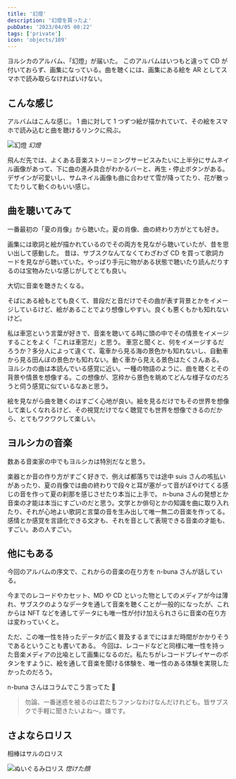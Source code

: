 ```yaml
---
title: '幻燈'
description: '幻燈を買ったよ'
pubDate: '2023/04/05 00:22'
tags: ['private']
icon: 'objects/109'
---
```


ヨルシカのアルバム、「幻燈」が届いた。
このアルバムはいつもと違って CD が付いておらず、画集になっている。曲を聴くには、画集にある絵を AR としてスマホで読み取らなければいけない。

## こんな感じ

アルバムはこんな感じ。
1 曲に対して 1 つずつ絵が描かれていて、その絵をスマホで読み込むと曲を聴けるリンクに飛ぶ。

![幻燈](https://images.site.yajihum.dev/images/2023/04/20230405/gentou.jpeg)
_幻燈_

飛んだ先では、よくある音楽ストリーミングサービスみたいに上半分にサムネイル画像があって、下に曲の進み具合がわかるバーと、再生・停止ボタンがある。
デザインが可愛いし、サムネイル画像も曲に合わせて雪が降ってたり、花が散ってたりして動くのもいい感じ。

## 曲を聴いてみて

一番最初の「夏の肖像」から聴いた。夏の肖像、曲の終わり方がとても好き。

画集には歌詞と絵が描かれているのでその両方を見ながら聴いていたが、昔を思い出して感動した。
昔は、サブスクなんてなくてわざわざ CD を買って歌詞カードを見ながら聴いていた。やっぱり手元に物がある状態で聴いたり読んだりするのは宝物みたいな感じがしてとても良い。

大切に音楽を聴きたくなる。

そばにある絵もとても良くて、普段だと音だけでその曲が表す背景とかをイメージしているけど、絵があることでより想像しやすい。良くも悪くもかも知れないけど。

私は車窓という言葉が好きで、音楽を聴いてる時に頭の中でその情景をイメージすることをよく「これは車窓だ」と思う。
車窓と聞くと、何をイメージするだろうか？多分人によって違くて、電車から見る海の景色かも知れないし、自動車から見る田んぼの景色かも知れない。動く車から見える景色はたくさんある。
ヨルシカの曲は本読んでいる感覚に近い。一種の物語のように、曲を聴くとその背景や情景を想像する。この想像が、窓枠から景色を眺めてどんな様子なのだろうと伺う感覚に似ているなあと思う。

絵を見ながら曲を聴くのはすごく心地が良い。絵を見るだけでもその世界を想像して楽しくなれるけど、その視覚だけでなく聴覚でも世界を想像できるのだから、とてもワクワクして楽しい。

## ヨルシカの音楽

数ある音楽家の中でもヨルシカは特別だなと思う。

楽器とか音の作り方がすごく好きで、例えば都落ちでは途中 suis さんの咳払いがあったり、夏の肖像では曲の終わりで段々と耳が塞がって音がぼやけてくる感じの音を作って夏の刹那を感じさせたり本当に上手で。
n-buna さんの発想とか音楽の才能は本当にすごいのだと思う。文学とか俳句とかの知識を曲に取り入れたり、それが心地よい歌詞と言葉の音を生み出して唯一無二の音楽を作ってる。
感情とか感覚を言語化できる文才も、それを音として表現できる音楽の才能も、すごい。あの人すごい。

## 他にもある

今回のアルバムの序文で、これからの音楽の在り方を n-buna さんが話している。

今までのレコードやカセット、MD や CD といった物としてのメディアが今は薄れ、サブスクのようなデータを通して音楽を聴くことが一般的になったが、これからは NFT などを通してデータにも唯一性が付け加えられさらに音楽の在り方は変わっていくと。

ただ、この唯一性を持ったデータが広く普及するまでにはまだ時間がかかりそうであるということも書いてある。
今回は、レコードなどと同様に唯一性を持った音楽メディアの比喩として画集になるのだ。私たちがレコードプレイヤーのボタンをすように、絵を通して音楽を聞ける体験を、唯一性のある体験を実現したかったのだろう。

n-buna さんはコラムでこう言ってた 🤣

> 勿論、一番迷惑を被るのは君たちファンなわけなんだけれども。皆サブスクで手軽に聞きたいよね〜。嫌です。

## さよならロリス

相棒はサルのロリス

![ぬいぐるみロリス](https://images.site.yajihum.dev/images/2023/04/20230405/sayonararorisu.jpeg)
_惚けた顔_
